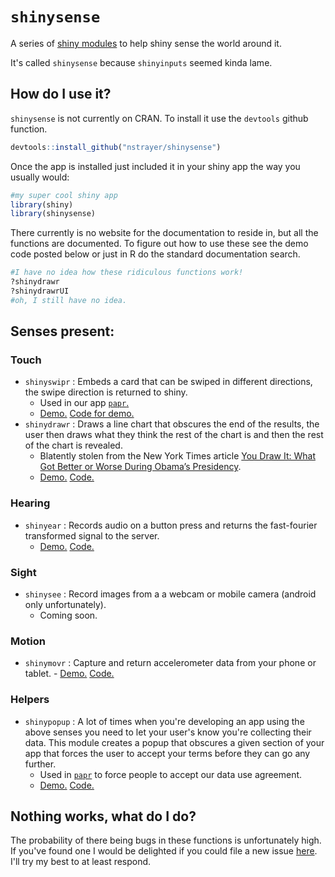 # `shinysense`

A series of [shiny modules](https://www.rstudio.com/resources/webinars/understanding-shiny-modules/) to help shiny sense the world around it.

It's called `shinysense` because `shinyinputs` seemed kinda lame.

## How do I use it?

`shinysense` is not currently on CRAN. To install it use the `devtools` github function.

```r
devtools::install_github("nstrayer/shinysense")
```

Once the app is installed just included it in your shiny app the way you usually would:

```r
#my super cool shiny app
library(shiny)
library(shinysense)
```

There currently is no website for the documentation to reside in, but all the functions are documented. To figure out how to use these see the demo code posted below or just in R do the standard documentation search.

```r
#I have no idea how these ridiculous functions work!
?shinydrawr
?shinydrawrUI
#oh, I still have no idea.
```

## Senses present:

### Touch
  - `shinyswipr` : Embeds a card that can be swiped in different directions, the swipe direction is returned to shiny.
      - Used in our app [`papr`.](https://jhubiostatistics.shinyapps.io/papr/)
      - [Demo.](https://nickstrayer.shinyapps.io/shinysense_swipr_demo/) [Code for demo.](https://github.com/nstrayer/shinysense/blob/master/demo/swipr_demo.R)
  - `shinydrawr` : Draws a line chart that obscures the end of the results, the user then draws what they think the rest of the chart is and then the rest of the chart is revealed.
      - Blatently stolen from the New York Times article [You Draw It: What Got Better or
Worse During Obama’s Presidency](https://www.nytimes.com/interactive/2017/01/15/us/politics/you-draw-obama-legacy.html).
      - [Demo.](https://nstrayer.shinyapps.io/drawr_demo/) [Code.](https://github.com/nstrayer/shinysense/blob/master/demo/drawr_demo.R)

### Hearing
  - `shinyear` : Records audio on a button press and returns the fast-fourier transformed signal to the server.
      - [Demo.](https://nickstrayer.shinyapps.io/shinysense_earr_demo/)  [Code.](https://github.com/nstrayer/shinysense/blob/master/demo/earr_demo.R)

### Sight
  - `shinysee` : Record images from a a webcam or mobile camera (android only unfortunately).
      - Coming soon.

### Motion
  - `shinymovr` : Capture and return accelerometer data from your phone or tablet.
        - [Demo.](https://nstrayer.shinyapps.io/shinymovr/)  [Code.](https://github.com/nstrayer/shinysense/blob/master/demo/movr_demo.R)

### Helpers
  - `shinypopup` : A lot of times when you're developing an app using the above senses you need to let your user's know you're collecting their data. This module creates a popup that obscures a given section of your app that forces the user to accept your terms before they can go any further.
    - Used in [`papr`](https://jhubiostatistics.shinyapps.io/papr/) to force people to accept our data use agreement.
    - [Demo.](https://nickstrayer.shinyapps.io/shinypopup/)  [Code.](https://github.com/nstrayer/shinysense/blob/master/demo/popup_demo.R)


## Nothing works, what do I do?
The probability of there being bugs in these functions is unfortunately high. If you've found one I would be delighted if you could file a new issue [here](https://github.com/nstrayer/shinysense/issues). I'll try my best to at least respond.
